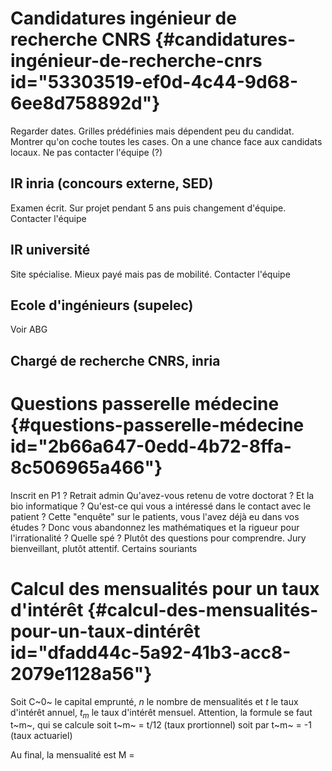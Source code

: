 # Candidatures ingénieur de recherche CNRS {#candidatures-ingénieur-de-recherche-cnrs id="53303519-ef0d-4c44-9d68-6ee8d758892d"}

Regarder dates. Grilles prédéfinies mais dépendent peu du candidat.
Montrer qu\'on coche toutes les cases. On a une chance face aux
candidats locaux. Ne pas contacter l\'équipe (?)

## IR inria (concours externe, SED)

Examen écrit. Sur projet pendant 5 ans puis changement d\'équipe.
Contacter l\'équipe

## IR université

Site spécialise. Mieux payé mais pas de mobilité. Contacter l\'équipe

## Ecole d\'ingénieurs (supelec)

Voir ABG

## Chargé de recherche CNRS, inria

# Questions passerelle médecine {#questions-passerelle-médecine id="2b66a647-0edd-4b72-8ffa-8c506965a466"}

Inscrit en P1 ? Retrait admin Qu\'avez-vous retenu de votre doctorat ?
Et la bio informatique ? Qu\'est-ce qui vous a intéressé dans le contact
avec le patient ? Cette \"enquête\" sur le patients, vous l\'avez déjà
eu dans vos études ? Donc vous abandonnez les mathématiques et la
rigueur pour l\'irrationalité ? Quelle spé ? Plutôt des questions pour
comprendre. Jury bienveillant, plutôt attentif. Certains souriants

# Calcul des mensualités pour un taux d\'intérêt {#calcul-des-mensualités-pour-un-taux-dintérêt id="dfadd44c-5a92-41b3-acc8-2079e1128a56"}

Soit C~0~ le capital emprunté, $n$ le nombre de mensualités et $t$ le
taux d\'intérêt annuel, $t_m$ le taux d\'intérêt mensuel. Attention, la
formule se faut t~m~, qui se calcule soit t~m~ = t/12 (taux prortionnel)
soit par t~m~ = -1 (taux actuariel)

Au final, la mensualité est M =
